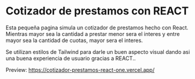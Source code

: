 # Cotizador de prestamos con REACT

Esta pequeña pagina simula un cotizador de prestamos hecho con React.
Mientras mayor sea la cantidad a prestar menor sera el interes y entre mayor sea la cantidad de cuotas, mayor sera el interes.

Se utilizan estilos de Tailwind para darle un buen aspecto visual dando asi una buena experiencia de usuario gracias a REACT..

Preview: https://cotizador-prestamos-react-one.vercel.app/
